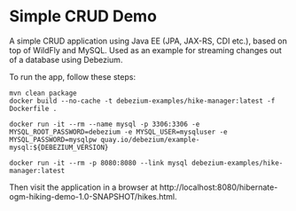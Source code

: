 # Simple CRUD Demo

A simple CRUD application using Java EE (JPA, JAX-RS, CDI etc.), based on top of WildFly and MySQL.
Used as an example for streaming changes out of a database using Debezium.

To run the app, follow these steps:

    mvn clean package
    docker build --no-cache -t debezium-examples/hike-manager:latest -f Dockerfile .

    docker run -it --rm --name mysql -p 3306:3306 -e MYSQL_ROOT_PASSWORD=debezium -e MYSQL_USER=mysqluser -e MYSQL_PASSWORD=mysqlpw quay.io/debezium/example-mysql:${DEBEZIUM_VERSION}

    docker run -it --rm -p 8080:8080 --link mysql debezium-examples/hike-manager:latest

Then visit the application in a browser at http://localhost:8080/hibernate-ogm-hiking-demo-1.0-SNAPSHOT/hikes.html.

